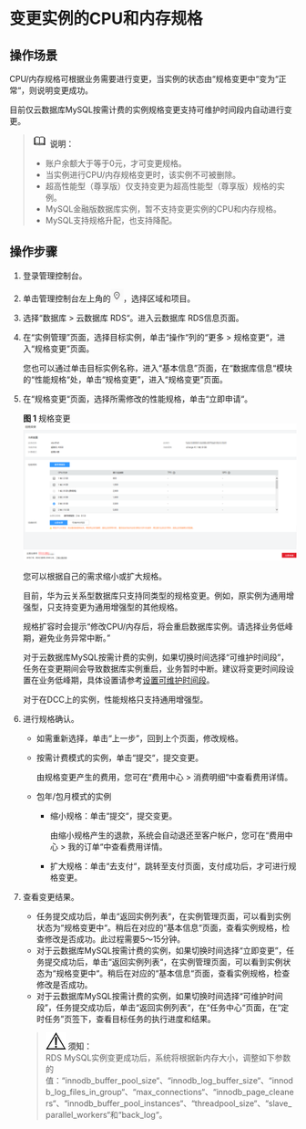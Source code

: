 # 变更实例的CPU和内存规格<a name="zh-cn_topic_scale_rds"></a>

## 操作场景<a name="section38106127132942"></a>

CPU/内存规格可根据业务需要进行变更，当实例的状态由“规格变更中“变为“正常“，则说明变更成功。

目前仅云数据库MySQL按需计费的实例规格变更支持可维护时间段内自动进行变更。

>![](public_sys-resources/icon-note.gif) **说明：**   
>-   账户余额大于等于0元，才可变更规格。  
>-   当实例进行CPU/内存规格变更时，该实例不可被删除。  
>-   超高性能型（尊享版）仅支持变更为超高性能型（尊享版）规格的实例。  
>-   MySQL金融版数据库实例，暂不支持变更实例的CPU和内存规格。  
>-   MySQL支持规格升配，也支持降配。  

## 操作步骤<a name="section4298797218435"></a>

1.  登录管理控制台。
2.  单击管理控制台左上角的![](figures/Region灰色图标.png)，选择区域和项目。
3.  选择“数据库  \>  云数据库 RDS“。进入云数据库 RDS信息页面。
4.  在“实例管理”页面，选择目标实例，单击“操作“列的“更多  \>  规格变更“，进入“规格变更”页面。

    您也可以通过单击目标实例名称，进入“基本信息”页面，在“数据库信息“模块的“性能规格“处，单击“规格变更”，进入“规格变更”页面。

5.  在“规格变更“页面，选择所需修改的性能规格，单击“立即申请“。

    **图 1**  规格变更<a name="fig49551635123215"></a>  
    ![](figures/规格变更.png "规格变更")

    您可以根据自己的需求缩小或扩大规格。

    目前，华为云关系型数据库只支持同类型的规格变更。例如，原实例为通用增强型，只支持变更为通用增强型的其他规格。

    规格扩容时会提示“修改CPU/内存后，将会重启数据库实例。请选择业务低峰期，避免业务异常中断。”

    对于云数据库MySQL按需计费的实例，如果切换时间选择“可维护时间段”，任务在变更期间会导致数据库实例重启，业务暂时中断。建议将变更时间段设置在业务低峰期，具体设置请参考[设置可维护时间段](设置可维护时间段.md)。

    对于在DCC上的实例，性能规格只支持通用增强型。

6.  进行规格确认。
    -   如需重新选择，单击“上一步”，回到上个页面，修改规格。
    -   按需计费模式的实例，单击“提交“，提交变更。

        由规格变更产生的费用，您可在“费用中心  \>  消费明细“中查看费用详情。

    -   包年/包月模式的实例
        -   缩小规格：单击“提交“，提交变更。

            由缩小规格产生的退款，系统会自动退还至客户帐户，您可在“费用中心  \>  我的订单“中查看费用详情。

        -   扩大规格：单击“去支付“，跳转至支付页面，支付成功后，才可进行规格变更。

7.  查看变更结果。

    -   任务提交成功后，单击“返回实例列表“，在实例管理页面，可以看到实例状态为“规格变更中“。稍后在对应的“基本信息“页面，查看实例规格，检查修改是否成功。此过程需要5～15分钟。
    -   对于云数据库MySQL按需计费的实例，如果切换时间选择“立即变更”，任务提交成功后，单击“返回实例列表“，在实例管理页面，可以看到实例状态为“规格变更中“。稍后在对应的“基本信息“页面，查看实例规格，检查修改是否成功。
    -   对于云数据库MySQL按需计费的实例，如果切换时间选择“可维护时间段”，任务提交成功后，单击“返回实例列表“，在“任务中心“页面，在“定时任务”页签下，查看目标任务的执行进度和结果。

    >![](public_sys-resources/icon-notice.gif) **须知：**   
    >RDS MySQL实例变更成功后，系统将根据新内存大小，调整如下参数的值：“innodb\_buffer\_pool\_size“、“innodb\_log\_buffer\_size“、“innodb\_log\_files\_in\_group“、“max\_connections“、“innodb\_page\_cleaners“、“innodb\_buffer\_pool\_instances“、“threadpool\_size“、“slave\_parallel\_workers“和“back\_log“。  


